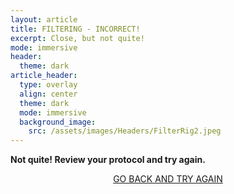 ```yaml
---
layout: article
title: FILTERING - INCORRECT!
excerpt: Close, but not quite!
mode: immersive
header:
  theme: dark
article_header:
  type: overlay
  align: center
  theme: dark
  mode: immersive
  background_image:
    src: /assets/images/Headers/FilterRig2.jpeg
---
```


**Not quite! Review your protocol and try again.**


<p align="center">
<a class="button button--outline-primary button--pill" href="Supplies1">GO BACK AND TRY AGAIN</a></p>